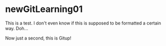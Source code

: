 # newGitLearning01

This is a test. I don't even know if this is supposed to be formatted a certain way. Doh...


Now just a second, this is Gitup!
